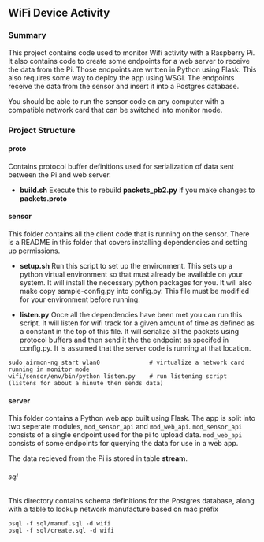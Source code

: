 ## WiFi Device Activity

### Summary

This project contains code used to monitor Wifi activity with a Raspberry Pi.
It also contains code to create some endpoints for
a web server to receive the data from the Pi. Those endpoints
are written in Python using Flask. This also requires some way to deploy the app
using WSGI. The endpoints receive the data from the sensor
and insert it into a Postgres database.

You should be able to run the sensor code on any computer with a compatible network card
that can be switched into monitor mode.


### Project Structure

#### proto
Contains protocol buffer definitions used for serialization of data
sent between the Pi and web server.
 - **build.sh** Execute this to rebuild **packets_pb2.py** if you make changes to **packets.proto**

#### sensor
This folder contains all the client code that is running on the sensor.
There is a README in this folder that covers installing dependencies
and setting up permissions.

- **setup.sh** Run this script to set up the environment. This sets up a python
virtual environment so that must already be available on your system. It will
install the necessary python packages for you. It will also make copy
sample-config.py into config.py. This file must be modified
for your environment before running.

- **listen.py** Once all the dependencies have been met you can run this script. It will
listen for wifi track for a given amount of time as defined as a constant in the top of this file.
It will serialize all the packets using protocol buffers and then send it the the endpoint
as specifed in config.py. It is assumed that the server code is running at that location.

```shell
sudo airmon-ng start wlan0              # virtualize a network card running in monitor mode
wifi/sensor/env/bin/python listen.py    # run listening script (listens for about a minute then sends data)
```

#### server
This folder contains a Python web app built using Flask. The app is split into
two seperate modules, `mod_sensor_api` and `mod_web_api`. `mod_sensor_api` consists
of a single endpoint used for the pi to upload data. `mod_web_api`
consists of some endpoints for querying the data for use in a web app.

The data recieved from the Pi is stored in table **stream**.

###### sql
This directory contains schema definitions for the Postgres database, along with a table to
lookup network manufacture based on mac prefix

```shell
psql -f sql/manuf.sql -d wifi
psql -f sql/create.sql -d wifi
```

